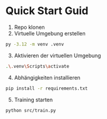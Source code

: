 # Quick Start Guid

1. Repo klonen
2. Virtuelle Umgebung erstellen

```bash
py -3.12 -m venv .venv
```

3. Aktivieren der virtuellen Umgebung

```bash
.\.venv\Scripts\activate
```

4. Abhängigkeiten installieren

```bash
pip install -r requirements.txt
```

5. Training starten

```bash
python src/train.py
```